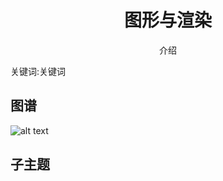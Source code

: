 <h1 align="center">图形与渲染</h1>
<p align="center">介绍</p>
<p">关键词:关键词</p>

## 图谱
![alt text](https://github.com/gonglei007/GameDevMind/blob/main/exports/8.1.标题.png?raw=true)

## 子主题
